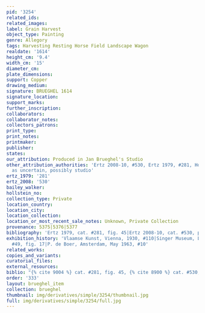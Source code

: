 ```yaml
---
pid: '3254'
related_ids: 
related_images: 
label: Grain Harvest
object_type: Painting
genre: Allegory
tags: Harvesting Resting Horse Field Landscape Wagon
realdate: '1614'
height_cm: '9.4'
width_cm: '15'
diameter_cm: 
plate_dimensions: 
support: Copper
drawing_medium: 
signature: BRUEGHEL 1614
signature_location: 
support_marks: 
further_inscription: 
collaborators: 
collaborator_notes: 
collectors_patrons: 
print_type: 
print_notes: 
printmaker: 
publisher: 
states: 
our_attribution: Produced in Jan Brueghel's Studio
other_attribution_authorities: 'Ertz 2008-10, #530, Ertz 1979, #281, Honig database
  as uncertain, possibly studio'
ertz_1979: '281'
ertz_2008: '530'
bailey_walker: 
hollstein_no: 
collection_type: Private
location_country: 
location_city: 
location_collection: 
location_or_most_recent_sale_notes: Unknown, Private Collection
provenance: 5375|5376|5377
bibliography: 'Ertz 1979, cat. #281, fig. 45|Ertz 2008-10, cat. #530, pp. 1103-04'
exhibition_history: 'Vlaamse Kunst, Vienna, 1930, #110|Singer Museum, Laren, 1963,
  #49, fig. 17|P. de Boer, Amsterdam, May 1963, #10'
related_works: 
copies_and_variants: 
curatorial_files: 
external_resources: 
biblio: "{% cite 9004 %} cat. #281, fig. 45, {% cite 8900 %} cat. #530, pp. 1103-04"
order: '333'
layout: brueghel_item
collection: brueghel
thumbnail: img/derivatives/simple/3254/thumbnail.jpg
full: img/derivatives/simple/3254/full.jpg
---
```

